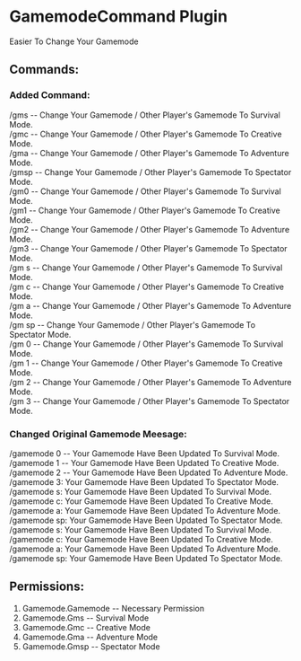 # GamemodeCommand Plugin
Easier To Change Your Gamemode<br/>
## Commands:
### Added Command:<br/>
/gms -- Change Your Gamemode / Other Player's Gamemode To Survival Mode.<br/>
/gmc -- Change Your Gamemode / Other Player's Gamemode To Creative Mode.<br/>
/gma -- Change Your Gamemode / Other Player's Gamemode To Adventure Mode.<br/>
/gmsp -- Change Your Gamemode / Other Player's Gamemode To Spectator Mode.<br/>
/gm0 -- Change Your Gamemode / Other Player's Gamemode To Survival Mode.<br/>
/gm1 -- Change Your Gamemode / Other Player's Gamemode To Creative Mode.<br/>
/gm2 -- Change Your Gamemode / Other Player's Gamemode To Adventure Mode.<br/>
/gm3 -- Change Your Gamemode / Other Player's Gamemode To Spectator Mode.<br/>
/gm s -- Change Your Gamemode / Other Player's Gamemode To Survival Mode.<br/>
/gm c -- Change Your Gamemode / Other Player's Gamemode To Creative Mode.<br/>
/gm a -- Change Your Gamemode / Other Player's Gamemode To Adventure Mode.<br/>
/gm sp -- Change Your Gamemode / Other Player's Gamemode To Spectator Mode.<br/>
/gm 0 -- Change Your Gamemode / Other Player's Gamemode To Survival Mode.<br/>
/gm 1 -- Change Your Gamemode / Other Player's Gamemode To Creative Mode.<br/>
/gm 2 -- Change Your Gamemode / Other Player's Gamemode To Adventure Mode.<br/>
/gm 3 -- Change Your Gamemode / Other Player's Gamemode To Spectator Mode.<br/>
### Changed Original Gamemode Meesage:<br/>
/gamemode 0 -- Your Gamemode Have Been Updated To Survival Mode.<br/>
/gamemode 1 -- Your Gamemode Have Been Updated To Creative Mode.<br/>
/gamemode 2 -- Your Gamemode Have Been Updated To Adventure Mode.<br/>
/gamemode 3: Your Gamemode Have Been Updated To Spectator Mode.<br/>
/gamemode s: Your Gamemode Have Been Updated To Survival Mode.<br/>
/gamemode c: Your Gamemode Have Been Updated To Creative Mode.<br/>
/gamemode a: Your Gamemode Have Been Updated To Adventure Mode.<br/>
/gamemode sp: Your Gamemode Have Been Updated To Spectator Mode.<br/>
/gamemode s: Your Gamemode Have Been Updated To Survival Mode.<br/>
/gamemode c: Your Gamemode Have Been Updated To Creative Mode.<br/>
/gamemode a: Your Gamemode Have Been Updated To Adventure Mode.<br/>
/gamemode sp: Your Gamemode Have Been Updated To Spectator Mode.<br/>
## Permissions:<br/>
1. Gamemode.Gamemode -- Necessary Permission<br/>
2. Gamemode.Gms -- Survival Mode<br/>
3. Gamemode.Gmc -- Creative Mode<br/>
4. Gamemode.Gma -- Adventure Mode<br/>
5. Gamemode.Gmsp -- Spectator Mode<br/>
